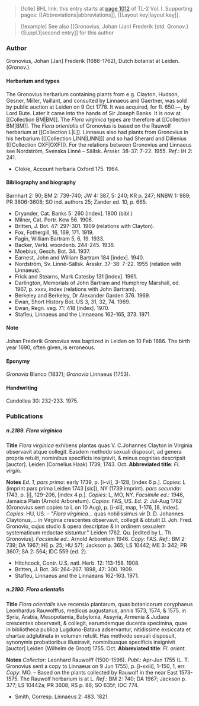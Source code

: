 > [!cite] BHL link: this entry starts at [page 1012](https://www.biodiversitylibrary.org/item/103414#page/1060/mode/1up) of TL-2 Vol. I.
> Supporting pages: [[Abbreviations|abbreviations]], [[Layout key|layout key]].

> [!example] See also [[Gronovius, Johan (Jan) Frederik {std. Gronov.} (Suppl.)|second entry]] for this author

### Author

Gronovius, Johan \[Jan\] Frederik (1686-1762), Dutch botanist at Leiden. (*Gronov.*).

#### Herbarium and types

The Gronovius herbarium containing plants from e.g. Clayton, Hudson, Gesner, Miller, Vaillant, and consulted by Linnaeus and Gaertner, was sold by public auction at Leiden on 9 Oct 1778. It was acquired, for fl. 650.—, by Lord Bute. Later it came into the hands of Sir Joseph Banks. It is now at [[Collection BM|BM]]. The *Flora virginica* types are therefore at [[Collection BM|BM]]. The *Flora orientalis* of Gronovius is based on the Rauwolf herbarium at [[Collection L|L]]. Linnaeus also had plants from Gronovius in his herbarium ([[Collection LINN|LINN]]) and so had Sherard and Dillenius ([[Collection OXF|OXF]]). For the relations between Gronovius and Linnaeus see Nordström, Svenska Linné – Sällsk. Årsskr. 38-37: 7-22. 1955.
*Ref*.: IH 2: 241.
- Clokie, Account herbaria Oxford 175. 1964.

#### Bibliography and biography

Barnhart 2: 90; BM 2: 739-740; JW 4: 387, 5: 240; KR p. 247; NNBW 1: 989; PR 3606-3608; SO ind. authors 25; Zander ed. 10, p. 665.
- Dryander, Cat. Banks 5: 260 \[index\]. 1800 (bibl.)
- Milner, Cat. Portr. Kew 56. 1906.
- Britten, J. Bot. 47: 297-301. 1909 (relations with Clayton).
- Fox, Fothergill, 16, 169, 171. 1919.
- Fagin, William Bartram 5, 6, 19. 1933.
- Backer, Verkl. woordenb. 244-245. 1936.
- Moebius, Gesch. Bot. 34. 1937.
- Earnest, John and William Bartram 184 \[index\]. 1940.
- Nordström, Sv. Linné-Sällsk. Årsskr. 37-38: 7-22. 1955 (relation with Linnaeus).
- Frick and Stearns, Mark Catesby 131 \[index\]. 1961.
- Darlington, Memorials of John Bartram and Humphrey Marshall, ed. 1967, p. xxxv, index (relations with John Bartram).
- Berkeley and Berkeley, Dr Alexander Garden 376. 1969.
- Ewan, Short History Bot. US 3, 31, 32, 74. 1969.
- Ewan, Regn. veg. 71: 418 \[index\]. 1970.
- Stafleu, Linnaeus and the Linnaeans 162-165, 373. 1971.

#### Note

Johan Frederik Gronovius was baptized in Leiden on 10 Feb 1686. The birth year 1690, often given, is erroneous.

#### Eponymy

*Gronovia* Blanco (1837); *Gronovia* Linnaeus (1753).

#### Handwriting

Candollea 30: 232-233. 1975.

### Publications

##### n.2189. Flora virginica

**Title**
*Flora virginica* exhibens plantas quas V. C.Johannes Clayton in Virginia observavit atque collegit. Easdem methodo sexuali disposuit, ad genera propria retulit, nominibus specificis insignivit, & minus cognitas descripsit \[auctor\]. Leiden (Cornelius Haak) 1739, 1743. Oct.
**Abbreviated title**: *Fl. virgin.*

**Notes**
*Ed. 1, pars prima*: early 1739, p. \[i-vi\], 3-128, \[index 6 p.\]. *Copies*: L (imprint pars prima Leiden 1743 \[sic\]), NY (1739 imprint).
*pars secunda*: 1743, p. \[i\], 129-206, \[index 4 p.\]. *Copies*: L, MO, NY.
*Facsimile ed*.: 1946, Jamaica Plain (Arnold Arboretum). *Copies*: FAS, US.
*Ed. 2*: Jul-Aug 1762 (Gronovius sent copies to L on 10 Aug), p. \[i-xii\], map, 1-176, \[8, index\]. *Copies*: HU, US. – "*Flora virginica*... quas nobilissimus vir D. D. Johannes Claytonus,... in Virginia crescentes observavit, collegit & obtulit D. Joh. Fred. Gronovio, cujus studio & opera descriptae & in ordinem sexualem systematicum redactae sistuntur." Leiden 1762. Qu. \[edited by L. Th. Gronovius\].
*Facsimile ed*.: Arnold Arboretum 1946. *Copy*: FAS.
*Ref*.: BM 2: 739; DA 1967; HE p. 25; HU 571; Jackson p. 365; LS 10442; ME 3: 342; PR 3607; SA 2: 564; IDC 559 (ed. 2).
- Hitchcock, Contr. U.S. natl. Herb. 12: 113-158. 1908.
- Britten, J. Bot. 36: 264-267. 1898, 47: 300. 1909.
- Stafleu, Linnaeus and the Linnaeans 162-163. 1971.

##### n.2190. Flora orientalis

**Title**
*Flora orientalis* sive recensio plantarum, quas botanicorum coryphaeus Leonhardus Rauwolffus, medicus augustanus, annis 1573, 1574, & 1575. in Syria, Arabia, Mesopotamia, Babylonia, Assyria, Armenia & Judaea crescentes observavit, & collegit, earumdemque ducenta specimina, quae in bibliotheca publica Lugduno-Batava adservantur, nitidissime exsiccata et chartae adglutinata in volumen retulit. Has methodo sexuali disposuit, synonymis probatioribus illustravit, nominibusque specificis insignivit \[auctor\] Leiden (Wilhelm de Groot) 1755. Oct.
**Abbreviated title**: *Fl. orient.*

**Notes**
*Collector*: Leonhard Rauwolff (1500-1596).
*Publ*.: Apr-Jun 1755 (L. T. Gronovius sent a copy to Linnaeus on 9 Jun 1755), p. \[i-xxiii\], 1-150, 1, err. *Copy*: MO. – Based on the plants collected by Rauwolf in the near East 1573-1575. The Rauwolf herbarium is at L.
*Ref*.: BM 2: 740; DA 1967; Jackson p. 377; LS 10442a; PR 3608; RS p. 86; SO 635f; IDC 774.
- Smith, Corresp. Linnaeus 2: 483. 1821.

